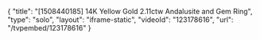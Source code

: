 {
    "title": "[1508440185] 14K Yellow Gold 2.11ctw Andalusite and Gem Ring",
    "type": "solo",
    "layout": "iframe-static",
    "videoId": "123178616",
    "url": "\/tvpembed\/123178616"
}